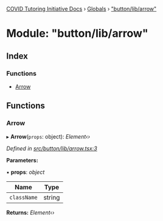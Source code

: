 [COVID Tutoring Initiative Docs](../README.md) › [Globals](../globals.md) › ["button/lib/arrow"](_button_lib_arrow_.md)

# Module: "button/lib/arrow"

## Index

### Functions

- [Arrow](_button_lib_arrow_.md#arrow)

## Functions

### Arrow

▸ **Arrow**(`props`: object): _Element‹›_

_Defined in [src/button/lib/arrow.tsx:3](https://github.com/tutorbookapp/covid-tutoring/blob/7978780/src/button/lib/arrow.tsx#L3)_

**Parameters:**

▪ **props**: _object_

| Name        | Type   |
| ----------- | ------ |
| `className` | string |

**Returns:** _Element‹›_
